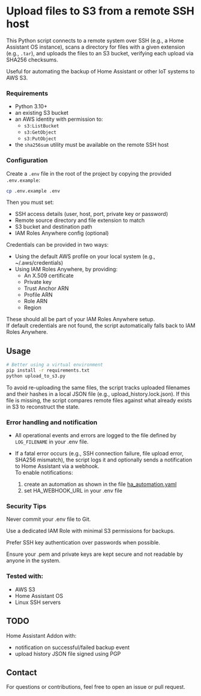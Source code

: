 # Upload files to S3 from a remote SSH host

This Python script connects to a remote system over SSH (e.g., a Home Assistant OS instance), scans a directory for files with a given extension (e.g., `.tar`), and uploads the files to an S3 bucket, verifying each upload via SHA256 checksums. 

Useful for automating the backup of Home Assistant or other IoT systems to AWS S3.

### Requirements
- Python 3.10+
- an existing S3 bucket
- an AWS identity with permission to:
  - `s3:ListBucket`
  - `s3:GetObject`
  - `s3:PutObject`
- the `sha256sum` utility must be available on the remote SSH host

### Configuration
Create a `.env` file in the root of the project by copying the provided `.env.example`:
```bash
cp .env.example .env
```

Then you must set:
- SSH access details (user, host, port, private key or password)
- Remote source directory and file extension to match
- S3 bucket and destination path
- IAM Roles Anywhere config (optional)

Credentials can be provided in two ways:
- Using the default AWS profile on your local system (e.g., ~/.aws/credentials)
- Using IAM Roles Anywhere, by providing:
  - An X.509 certificate
  - Private key
  - Trust Anchor ARN
  - Profile ARN
  - Role ARN
  - Region

These should all be part of your IAM Roles Anywhere setup.\
If default credentials are not found, the script automatically falls back to IAM Roles Anywhere.

## Usage
```bash
# Better using a virtual environment
pip install -r requirements.txt
python upload_to_s3.py
```

To avoid re-uploading the same files, the script tracks uploaded filenames and their hashes in a local JSON file (e.g., upload_history.lock.json).
If this file is missing, the script compares remote files against what already exists in S3 to reconstruct the state.

### Error handling and notification
- All operational events and errors are logged to the file defined by `LOG_FILENAME` in your .env file.

- If a fatal error occurs (e.g., SSH connection failure, file upload error, SHA256 mismatch), the script logs it and optionally sends a notification to Home Assistant via a webhook.\
To enable notifications:
  1. create an automation as shown in the file [ha_automation.yaml](ha_automation.yaml)
  2. set HA_WEBHOOK_URL in your .env file

### Security Tips
Never commit your .env file to Git.

Use a dedicated IAM Role with minimal S3 permissions for backups.

Prefer SSH key authentication over passwords when possible.

Ensure your .pem and private keys are kept secure and not readable by anyone in the system.

### Tested with:
- AWS S3
- Home Assistant OS
- Linux SSH servers

## TODO
Home Assistant Addon with:
  - notification on successful/failed backup event
  - upload history JSON file signed using PGP

## Contact
For questions or contributions, feel free to open an issue or pull request.